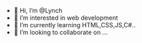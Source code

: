 - 👋 Hi, I’m @Lynch
- 👀 I’m interested in web development
- 🌱 I’m currently learning HTML,CSS,JS,C#..
- 💞️ I’m looking to collaborate on ...

<!---
Ledangviet/Ledangviet is a ✨ special ✨ repository because its `README.md` (this file) appears on your GitHub profile.
You can click the Preview link to take a look at your changes.
--->
